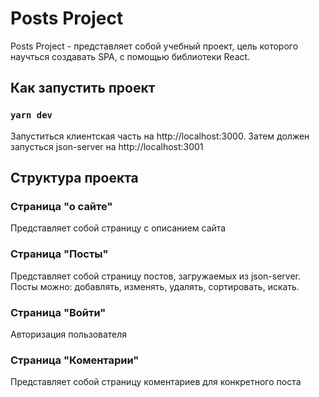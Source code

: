 # Posts Project

Posts Project - представляет собой учебный проект, цель которого научться создавать SPA, с помощью библиотеки React.

## Как запустить проект

### `yarn dev`

Запуститься клиентская часть на http://localhost:3000.
Затем должен запусться json-server на http://localhost:3001

## Структура проекта

### Страница "о сайте"

Представляет собой страницу с описанием сайта

### Страница "Посты"

Представляет собой страницу постов, загружаемых из json-server.
Посты можно: добавлять, изменять, удалять, сортировать, искать.

### Страница "Войти"

Авторизация пользователя

### Страница "Коментарии"

Представляет собой страницу коментариев для конкретного поста
